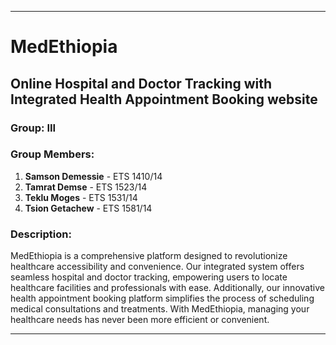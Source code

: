 

---

# MedEthiopia

## **Online Hospital and Doctor Tracking with Integrated Health Appointment Booking website**

### Group: III

### Group Members:

1. **Samson Demessie** - ETS 1410/14
2. **Tamrat Demse** - ETS 1523/14
3. **Teklu Moges** - ETS 1531/14
4. **Tsion Getachew** - ETS 1581/14

### Description:
MedEthiopia is a comprehensive platform designed to revolutionize healthcare accessibility and convenience. Our integrated system offers seamless hospital and doctor tracking, empowering users to locate healthcare facilities and professionals with ease. Additionally, our innovative health appointment booking platform simplifies the process of scheduling medical consultations and treatments. With MedEthiopia, managing your healthcare needs has never been more efficient or convenient.

--- 



